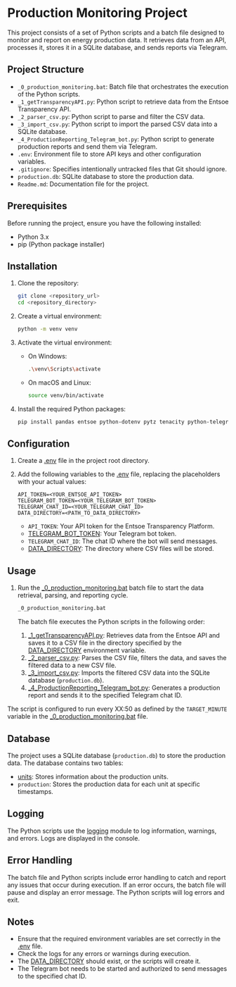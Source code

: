 # Production Monitoring Project

This project consists of a set of Python scripts and a batch file designed to monitor and report on energy production data. It retrieves data from an API, processes it, stores it in a SQLite database, and sends reports via Telegram.

## Project Structure

-   `_0_production_monitoring.bat`: Batch file that orchestrates the execution of the Python scripts.
-   `_1_getTransparencyAPI.py`: Python script to retrieve data from the Entsoe Transparency API.
-   `_2_parser_csv.py`: Python script to parse and filter the CSV data.
-   `_3_import_csv.py`: Python script to import the parsed CSV data into a SQLite database.
-   `_4_ProductionReporting_Telegram_bot.py`: Python script to generate production reports and send them via Telegram.
-   `.env`: Environment file to store API keys and other configuration variables.
-   `.gitignore`: Specifies intentionally untracked files that Git should ignore.
-   `production.db`: SQLite database to store the production data.
-   `Readme.md`: Documentation file for the project.

## Prerequisites

Before running the project, ensure you have the following installed:

-   Python 3.x
-   pip (Python package installer)

## Installation

1.  Clone the repository:

    ```bash
    git clone <repository_url>
    cd <repository_directory>
    ```

2.  Create a virtual environment:

    ```bash
    python -m venv venv
    ```

3.  Activate the virtual environment:

    -   On Windows:

        ```bash
        .\venv\Scripts\activate
        ```

    -   On macOS and Linux:

        ```bash
        source venv/bin/activate
        ```

4.  Install the required Python packages:

    ```bash
    pip install pandas entsoe python-dotenv pytz tenacity python-telegram-bot dateparser apprise
    ```

## Configuration

1.  Create a [.env](http://_vscodecontentref_/8) file in the project root directory.
2.  Add the following variables to the [.env](http://_vscodecontentref_/9) file, replacing the placeholders with your actual values:

    ```
    API_TOKEN=<YOUR_ENTSOE_API_TOKEN>
    TELEGRAM_BOT_TOKEN=<YOUR_TELEGRAM_BOT_TOKEN>
    TELEGRAM_CHAT_ID=<YOUR_TELEGRAM_CHAT_ID>
    DATA_DIRECTORY=<PATH_TO_DATA_DIRECTORY>
    ```

    -   `API_TOKEN`: Your API token for the Entsoe Transparency Platform.
    -   [TELEGRAM_BOT_TOKEN](http://_vscodecontentref_/10): Your Telegram bot token.
    -   `TELEGRAM_CHAT_ID`: The chat ID where the bot will send messages.
    -   [DATA_DIRECTORY](http://_vscodecontentref_/11): The directory where CSV files will be stored.

## Usage

1.  Run the [_0_production_monitoring.bat](http://_vscodecontentref_/12) batch file to start the data retrieval, parsing, and reporting cycle.

    ```bash
    _0_production_monitoring.bat
    ```

    The batch file executes the Python scripts in the following order:

    1.  [_1_getTransparencyAPI.py](http://_vscodecontentref_/13): Retrieves data from the Entsoe API and saves it to a CSV file in the directory specified by the [DATA_DIRECTORY](http://_vscodecontentref_/14) environment variable.
    2.  [_2_parser_csv.py](http://_vscodecontentref_/15): Parses the CSV file, filters the data, and saves the filtered data to a new CSV file.
    3.  [_3_import_csv.py](http://_vscodecontentref_/16): Imports the filtered CSV data into the SQLite database (`production.db`).
    4.  [_4_ProductionReporting_Telegram_bot.py](http://_vscodecontentref_/17): Generates a production report and sends it to the specified Telegram chat ID.

The script is configured to run every XX:50 as defined by the `TARGET_MINUTE` variable in the [_0_production_monitoring.bat](http://_vscodecontentref_/18) file.

## Database

The project uses a SQLite database (`production.db`) to store the production data. The database contains two tables:

-   [units](http://_vscodecontentref_/19): Stores information about the production units.
-   `production`: Stores the production data for each unit at specific timestamps.

## Logging

The Python scripts use the [logging](http://_vscodecontentref_/20) module to log information, warnings, and errors. Logs are displayed in the console.

## Error Handling

The batch file and Python scripts include error handling to catch and report any issues that occur during execution. If an error occurs, the batch file will pause and display an error message. The Python scripts will log errors and exit.

## Notes

-   Ensure that the required environment variables are set correctly in the [.env](http://_vscodecontentref_/21) file.
-   Check the logs for any errors or warnings during execution.
-   The [DATA_DIRECTORY](http://_vscodecontentref_/22) should exist, or the scripts will create it.
-   The Telegram bot needs to be started and authorized to send messages to the specified chat ID.

